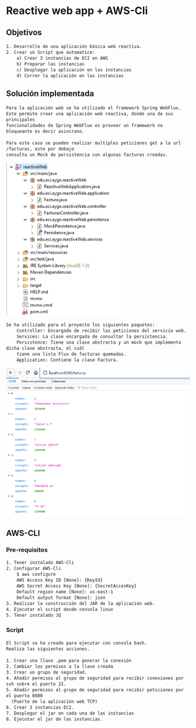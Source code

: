 # Reactive web app + AWS-Cli

## Objetivos
	1. Desarrollo de una aplicación básica web reactiva.
	2. Crear un Script que automatice:
		a) Crear 3 instancias de EC2 en AWS
		b) Preparar las instancias
		c) Desplegar la aplicación en las instancias
		d) Correr la aplicación en las instancias
		
## Solución implementada
	Para la aplicación web se ha utilizado el framework Spring WebFlux.
	Este permite crear una aplicación web reactiva, donde una de sus principales
	funcionalidades de Spring WebFlux es proveer un framework no bloqueante es decir asincrono.
	
	Para este caso se pueden realizar multiples peticiones get a la url /facturas, este por debajo
	consulta un Mock de persistencia con algunas facturas creadas.
	
![Alt text](images/arquitecturaPaquetesProyecto.PNG)		

	Se ha utilizado para el proyecto los siguientes paquetes:
		Controller: Encargado de recibir las peticiones del servicio web.
		Services: La clase encargada de consultar la persistencia.
		Persistence: Tiene una clase abstracta y un mock que implementa dicha clase abstracta, el cuál
		tiene una lista Flux de facturas quemadas.
		Application: Contiene la clase Factura.
		
![Alt text](images/localhostTest.PNG)	

## AWS-CLI

### Pre-requisitos
	1. Tener instalado AWS-Cli
	2. Configurar AWS-Cli
		$ aws configure
		AWS Access Key ID [None]: {KeyId}
		AWS Secret Access Key [None]: {SecretAccesKey}
		Default region name [None]: us-east-1
		Default output format [None]: json
	3. Realizar la construcción del JAR de la aplicación web.	
	4. Ejecutar el script desde consola linux
	5. Tener instalado JQ
	
		
### Script
	El Script se ha creado para ejecutar con consola bash.
	Realiza las siguientes acciones.
	
	1. Crear una llave .pem para generar la conexión
	2. Cambiar los permisos a la llave creada
	3. Crear un grupo de seguridad.
	4. Añadir permisos al grupo de seguridad para recibir conexiones por ssh sobre el puerto 22.
	5. Añadir permisos al grupo de seguridad para recibir peticiones por el puerto 8080 
	  (Puerto de la aplicación web TCP)
	6. Crear 3 instancias EC2.
	7. Desplegar el jar en cada una de las instancias
	8. Ejecutar el jar de las instancias.
	
	
	
		
	
	
	